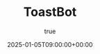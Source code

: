 ---
title: "ToastBot"
date: 2025-01-05T09:00:00+00:00
description: Introduction to Sample Post
hero: images/error_plot.png
author:
  image: /images/sharwin_portrait.jpg
menu:
  sidebar:
    name: Toastbot
    identifier: ToastBot
    weight: 2
tags: ["Basic", "Multi-lingual"]
categories: ["Basic"]
---